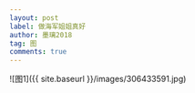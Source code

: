 ```yaml
---
layout: post
label: 做海军姐姐真好
author: 墨璃2018
tag: 图
comments: true
---
```


![图1]({{ site.baseurl }}/images/306433591.jpg)
